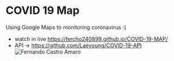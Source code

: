 # COVID 19 Map
Using Google Maps to monitoring coronavirus :(
- watch in live https://fercho240899.github.io/COVID-19-MAP/
- API -> https://github.com/Laeyoung/COVID-19-API
![Fernando Castro Amaro](https://repository-images.githubusercontent.com/524312119/524b094e-0775-439a-b842-bab2c531811c)

